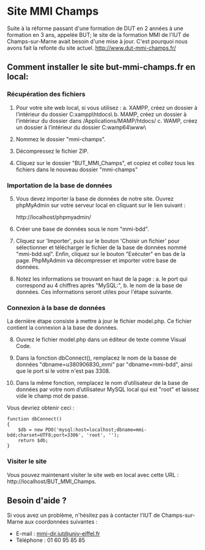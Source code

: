 # Site MMI Champs

Suite à la réforme passant d'une formation de DUT en 2 années à une formation en 3 ans, appelée BUT; le site de la formation MMI de l'IUT de Champs-sur-Marne avait besoin d'une mise à jour.
C'est pourquoi nous avons fait la refonte du site actuel.
http://www.dut-mmi-champs.fr/

## Comment installer le site but-mmi-champs.fr en local:

### Récupération des fichiers
1) Pour votre site web local, si vous utilisez : 
a. XAMPP, créez un dossier à l’intérieur du dossier C:xampp\htdocs\ 
b. MAMP, créez un dossier à l’intérieur du dossier dans /Applications/MAMP/htdocs/
c. WAMP, créez un dossier à l’intérieur du dossier C:wamp64\www\

2) Nommez le dossier "mmi-champs".

3) Décompressez le fichier ZIP.
4) Cliquez sur le dossier "BUT_MMI_Champs", et copiez et collez tous les fichiers dans le nouveau dossier "mmi-champs"

### Importation de la base de données

5) Vous devez importer la base de données de notre site. Ouvrez phpMyAdmin sur votre serveur local en cliquant sur le lien suivant :

    http://localhost/phpmyadmin/

6) Créer une base de données sous le nom "mmi-bdd".
7) Cliquez sur 'Importer', puis sur le bouton 'Choisir un fichier' pour sélectionner et télécharger le fichier  de la base de données nommé "mmi-bdd.sql".
Enfin, cliquez sur le bouton "Exécuter" en bas de la page.
PhpMyAdmin va décompresser et importer votre base de données.
8) Notez les informations se trouvant en haut de la page : 
    a. le port qui correspond au 4 chiffres après "MySQL:",
    b. le nom de la base de données.
    Ces informations seront utiles pour l'étape suivante.

### Connexion à la base de données
La dernière étape consiste à mettre à jour le fichier model.php. Ce fichier contient la connexion à la base de données.

8) Ouvrez le fichier model.php dans un éditeur de texte comme Visual Code.

9) Dans la fonction dbConnect(), remplacez le nom de la basse de données "dbname=u380906830_mmi" par "dbname=mmi-bdd", ainsi que le port si le votre n'est pas 3308.

10) Dans la même fonction, remplacez le nom d’utilisateur de la base de données par votre nom d’utilisateur MySQL local qui est "root" et laissez vide le champ mot de passe.

Vous devriez obtenir ceci : 

```
function dbConnect()
{
    $db = new PDO('mysql:host=localhost;dbname=mmi-bdd;charset=UTF8;port=3306', 'root', '');
    return $db;
}

```
### Visiter le site

Vous pouvez maintenant visiter le site web en local avec cette URL : http://localhost/BUT_MMI_Champs.

## Besoin d'aide ?
Si vous avez un problème, n'hésitez pas à contacter l'IUT de Champs-sur-Marne aux coordonnées suivantes : 
- E-mail : mmi-dir.iut@univ-eiffel.fr
- Téléphone : 01 60 95 85 85
